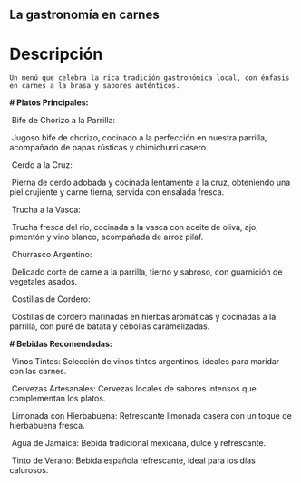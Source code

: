 ## La gastronomía en carnes


# Descripción

    Un menú que celebra la rica tradición gastronómica local, con énfasis en carnes a la brasa y sabores auténticos.

**# Platos Principales:**

​    Bife de Chorizo a la Parrilla:

​    Jugoso bife de chorizo, cocinado a la perfección en nuestra parrilla, acompañado de papas rústicas y chimichurri casero.

​    Cerdo a la Cruz:

​    Pierna de cerdo adobada y cocinada lentamente a la cruz, obteniendo una piel crujiente y carne tierna, servida con ensalada fresca.

​    Trucha a la Vasca:

​    Trucha fresca del río, cocinada a la vasca con aceite de oliva, ajo, pimentón y vino blanco, acompañada de arroz pilaf.

​    Churrasco Argentino:

​    Delicado corte de carne a la parrilla, tierno y sabroso, con guarnición de vegetales asados.

​    Costillas de Cordero:

​    Costillas de cordero marinadas en hierbas aromáticas y cocinadas a la parrilla, con puré de batata y cebollas caramelizadas.

 **# Bebidas Recomendadas:**

​    Vinos Tintos: Selección de vinos tintos argentinos, ideales para maridar con las carnes.

​    Cervezas Artesanales: Cervezas locales de sabores intensos que complementan los platos.

​    Limonada con Hierbabuena: Refrescante limonada casera con un toque de hierbabuena fresca.

​    Agua de Jamaica: Bebida tradicional mexicana, dulce y refrescante.

​    Tinto de Verano: Bebida española refrescante, ideal para los días calurosos.

